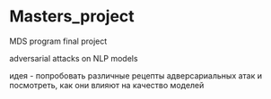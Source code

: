 # Masters_project
MDS program final project

adversarial attacks on NLP models 

идея - попробовать различные рецепты адверсариальных атак и посмотреть, как они влияют на качество моделей
